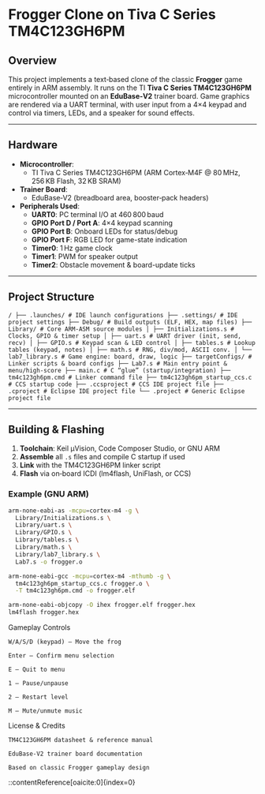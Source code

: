 # Frogger Clone on Tiva C Series TM4C123GH6PM

## Overview
This project implements a text‑based clone of the classic **Frogger** game entirely in ARM assembly. It runs on the TI **Tiva C Series TM4C123GH6PM** microcontroller mounted on an **EduBase‑V2** trainer board. Game graphics are rendered via a UART terminal, with user input from a 4×4 keypad and control via timers, LEDs, and a speaker for sound effects.

---

## Hardware

- **Microcontroller**:  
  - TI Tiva C Series TM4C123GH6PM (ARM Cortex‑M4F @ 80 MHz, 256 KB Flash, 32 KB SRAM)
- **Trainer Board**:  
  - EduBase‑V2 (breadboard area, booster‑pack headers)
- **Peripherals Used**:
  - **UART0**: PC terminal I/O at 460 800 baud
  - **GPIO Port D / Port A**: 4×4 keypad scanning
  - **GPIO Port B**: Onboard LEDs for status/debug
  - **GPIO Port F**: RGB LED for game-state indication
  - **Timer0**: 1 Hz game clock
  - **Timer1**: PWM for speaker output
  - **Timer2**: Obstacle movement & board-update ticks

---

## Project Structure
`
/
├── .launches/ # IDE launch configurations
├── .settings/ # IDE project settings
├── Debug/ # Build outputs (ELF, HEX, map files)
├── Library/ # Core ARM‑ASM source modules
│ ├── Initializations.s # Clocks, GPIO & timer setup
│ ├── uart.s # UART driver (init, send, recv)
│ ├── GPIO.s # Keypad scan & LED control
│ ├── tables.s # Lookup tables (keypad, notes)
│ ├── math.s # RNG, div/mod, ASCII conv.
│ └── lab7_library.s # Game engine: board, draw, logic
├── targetConfigs/ # Linker scripts & board configs
├── Lab7.s # Main entry point & menu/high‑score
├── main.c # C “glue” (startup/integration)
├── tm4c123gh6pm.cmd # Linker command file
├── tm4c123gh6pm_startup_ccs.c # CCS startup code
├── .ccsproject # CCS IDE project file
├── .cproject # Eclipse IDE project file
└── .project # Generic Eclipse project file
`

---

## Building & Flashing

1. **Toolchain**: Keil µVision, Code Composer Studio, or GNU ARM  
2. **Assemble** all `.s` files and compile C startup if used  
3. **Link** with the TM4C123GH6PM linker script  
4. **Flash** via on‑board ICDI (lm4flash, UniFlash, or CCS)

### Example (GNU ARM)
```sh
arm-none-eabi-as -mcpu=cortex-m4 -g \
  Library/Initializations.s \
  Library/uart.s \
  Library/GPIO.s \
  Library/tables.s \
  Library/math.s \
  Library/lab7_library.s \
  Lab7.s -o frogger.o

arm-none-eabi-gcc -mcpu=cortex-m4 -mthumb -g \
  tm4c123gh6pm_startup_ccs.c frogger.o \
  -T tm4c123gh6pm.cmd -o frogger.elf

arm-none-eabi-objcopy -O ihex frogger.elf frogger.hex
lm4flash frogger.hex
```
Gameplay Controls

    W/A/S/D (keypad) — Move the frog

    Enter — Confirm menu selection

    E — Quit to menu

    1 — Pause/unpause

    2 — Restart level

    M — Mute/unmute music

License & Credits

    TM4C123GH6PM datasheet & reference manual

    EduBase‑V2 trainer board documentation

    Based on classic Frogger gameplay design

::contentReference[oaicite:0]{index=0}
